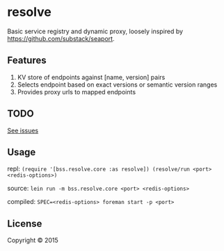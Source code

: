 # resolve

Basic service registry and dynamic proxy, loosely inspired by https://github.com/substack/seaport.

## Features

1. KV store of endpoints against [name, version] pairs
2. Selects endpoint based on exact versions or semantic version ranges
3. Provides proxy urls to mapped endpoints

## TODO

[See issues](https://github.com/organosoft/resolve/issues)

## Usage

repl: `(require '[bss.resolve.core :as resolve]) (resolve/run <port> <redis-options>)`

source: `lein run -m bss.resolve.core <port> <redis-options>`

compiled: `SPEC=<redis-options> foreman start -p <port>`

## License

Copyright © 2015
